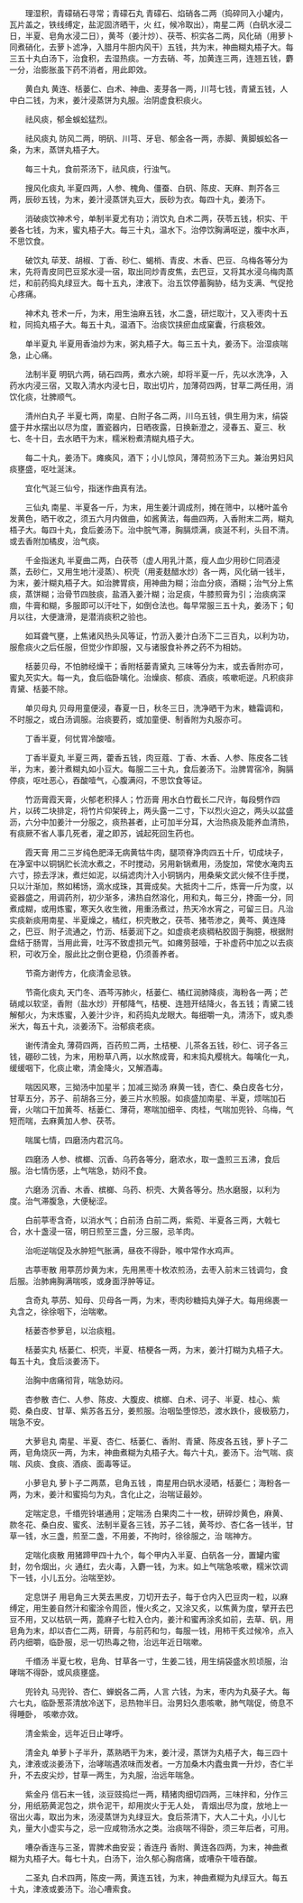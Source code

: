 <!-- { "loadSidebar": true } -->
　　理湿积，青礞硝石寻常；青礞石丸 青礞石、焰硝各二两（捣碎同入小罐内，瓦片盖之，铁线缚定，盐泥固济晒干，火 红，候冷取出），南星二两（白矾水浸二日，半夏、皂角水浸二日），黄芩（姜汁炒）、茯苓、枳实各二两，风化硝（用萝卜同煮硝化，去萝卜滤净，入腊月牛胆内风干）五钱，共为末，神曲糊丸梧子大。每三五十丸白汤下，治食积，去湿热痰。一方去硝、芩，加黄连三两，连翘五钱，麝一分，治膨胀虽下药不消者，用此即效。

　　黄白丸 黄连、栝蒌仁、白术、神曲、麦芽各一两，川芎七钱，青黛五钱，人中白二钱，为末，姜汁浸蒸饼为丸服。治阴虚食积痰火。

　　祛风痰，郁金蜈蚣猛烈。

　　祛风痰丸 防风二两，明矾、川芎、牙皂、郁金各一两，赤脚、黄脚蜈蚣各一条，为末，蒸饼丸梧子大。

　　每三十丸，食前茶汤下，祛风痰，行浊气。

　　搜风化痰丸 半夏四两，人参、槐角、僵蚕、白矾、陈皮、天麻、荆芥各三两，辰砂五钱，为末，姜汁浸蒸饼丸豆大，辰砂为衣。每四十丸，姜汤下。

　　消破痰饮神术兮，单制半夏尤有功；消饮丸 白术二两，茯苓五钱，枳实、干姜各七钱，为末，蜜丸梧子大。每三十丸，温水下。治停饮胸满呕逆，腹中水声，不思饮食。

　　破饮丸 荜茇、胡椒、丁香、砂仁、蝎梢、青皮、木香、巴豆、乌梅各等分为末，先将青皮同巴豆浆水浸一宿，取出同炒青皮焦，去巴豆，又将其水浸乌梅肉蒸烂，和前药捣丸绿豆大。每十五丸，津液下。治五饮停蓄胸胁，结为支满、气促抢心疼痛。

　　神术丸 苍术一斤，为末，用生油麻五钱，水二盏，研烂取汁，又入枣肉十五粒，同捣丸梧子大。每五十丸，温酒下。治痰饮挟瘀血成窠囊，行痰极效。

　　单半夏丸 半夏用香油炒为末，粥丸梧子大。每三五十丸，姜汤下。治湿痰喘急，止心痛。

　　法制半夏 明矾六两，硝石四两，煮水六碗，却将半夏一斤，先以水洗净，入药水内浸三宿，又取入清水内浸七日，取出切片，加薄荷四两，甘草二两任用，消饮化痰，壮脾顺气。

　　清州白丸子 半夏七两，南星、白附子各二两，川乌五钱，俱生用为末，绢袋盛于井水摆出以尽为度，置瓷器内，日晒夜露，日换新澄之，浸春五、夏三、秋七、冬十日，去水晒干为末，糯米粉煮清糊丸梧子大。

　　每二十丸，姜汤下。瘫痪风，酒下；小儿惊风，薄荷煎汤下三丸。兼治男妇风痰壅盛，呕吐涎沫。

　　宜化气涎三仙兮，指迷作曲真有法。

　　三仙丸 南星、半夏各一斤，为末，用生姜汁调成剂，摊在筛中，以楮叶盖令发黄色，晒干收之，须五六月内做曲，如酱黄法，每曲四两，入香附末二两，糊丸梧子大。每四十丸，食后姜汤下。治中脘气滞，胸膈烦满，痰涎不利，头目不清。或去香附加橘皮，治气痰。

　　千金指迷丸 半夏曲二两，白茯苓（虚人用乳汁蒸，瘦人血少用砂仁同酒浸蒸，去砂仁，又用生地汁浸蒸）、枳壳（用麦麸醋水炒）各一两，风化硝一钱半，为末，姜汁糊丸梧子大。如治脾胃痰，用神曲为糊；治血分痰，酒糊；治气分上焦痰，蒸饼糊；治骨节四肢痰，盐酒入姜汁糊；治足痰，牛膝煎膏为引；治痰病深痼，牛膏和糊，多服即可以汗吐下，如倒仓法也。每早常服三五十丸，姜汤下；旬月以往，大便溏滑，是潜消痰积之验也。

　　如耳聋气壅，上焦诸风热头风等证，竹沥入姜汁白汤下二三百丸，以利为功，服愈痰火之后任服，但觉少作即服，又与诸服食补养之药不为相妨。

　　栝蒌贝母，不怕肺经燥干；香附栝蒌青黛丸 三味等分为末，或去香附亦可，蜜丸芡实大。每一丸，食后临卧噙化。治燥痰、郁痰、酒痰，咳嗽呃逆。凡积痰非青黛、栝蒌不除。

　　单贝母丸 贝母用童便浸，春夏一日，秋冬三日，洗净晒干为末，糖霜调和，不时服之，或白汤调服。治痰要药，或加童便、制香附为丸服亦可。

　　丁香半夏，何忧胃冷酸噎。

　　丁香半夏丸 半夏三两，藿香五钱，肉豆蔻、丁香、木香、人参、陈皮各二钱半，为末，姜汁煮糊丸如小豆大。每服二三十丸，食后姜汤下。治脾胃宿冷，胸膈停痰，呕吐恶心，吞酸噎气，心腹满闷，不思饮食等证。

　　竹沥膏霞天膏，火郁老积择人；竹沥膏 用水白竹截长二尺许，每段劈作四片，以砖二块排定，将竹片仰架砖上，两头露一二寸，下以烈火迫之，两头以盆盛沥，六分中加姜汁一分服之，痰热甚者，止可加半分耳，大治热痰及能养血清热，有痰厥不省人事几死者，灌之即苏，诚起死回生药也。

　　霞天膏 用二三岁纯色肥泽无病黄牯牛肉，腿项脊净肉四五十斤，切成块子，在净室中以铜锅贮长流水煮之，不时搅动，另用新锅煮用，汤旋加，常使水淹肉五六寸，掠去浮沫，煮烂如泥，以绢滤肉汁入小铜锅内，用桑柴文武火候不住手搅，只以汁渐加，熬如稀饧，滴水成珠，其膏成矣。大抵肉十二斤，炼膏一斤为度，以瓷器盛之，用调药剂，初少渐多，沸热自然溶化，用和丸，每三分，搀面一分，同煮成糊，或用炼蜜，寒天久收生微，用重汤煮过，热天冷水宵之，可留三日。凡治实痰新痰用南星、半夏燥之，橘红，枳壳散之，茯苓、猪苓渗之，黄芩、黄连降之，巴豆、附子流通之，竹沥、栝蒌润下之。如虚痰老痰稠粘胶固于胸臆，根据附盘结于肠胃，当用此膏，吐泻不致虚损元气。如瘫劳鼓噎，于补虚药中加之以去痰积，可收万全，服此比之倒仓更稳，仍须善养者。

　　节斋方谢传方，化痰清金忌铁。

　　节斋化痰丸 天门冬、酒芩泻肺火，栝蒌仁、橘红润肺降痰，海粉各一两；芒硝咸以软坚，香附（盐水炒）开郁降气，桔梗、连翘开结降火，各五钱；青黛二钱解郁火，为末炼蜜，入姜汁少许，和药捣丸龙眼大。每细嚼一丸，清汤下，或丸黍米大，每五十丸，淡姜汤下。治郁痰老痰。

　　谢传清金丸 薄荷四两，百药煎二两，土桔梗、儿茶各五钱，砂仁、诃子各三钱，硼砂二钱，为末，用粉草八两，以水熬成膏，和末捣丸樱桃大。每噙化一丸，缓缓咽下，化痰止嗽，清金降火，又解酒毒。

　　喘因风寒，三拗汤中加星半；加减三拗汤 麻黄一钱，杏仁、桑白皮各七分，甘草五分，苏子、前胡各三分，姜三片水煎服。如痰盛加南星、半夏，烦喘加石膏，火喘口干加黄芩、栝蒌仁、薄荷，寒喘加细辛、肉桂，气喘加兜铃、乌梅，气短而喘，去麻黄加人参、茯苓。

　　喘属七情，四磨汤内君沉乌。

　　四磨汤 人参、槟榔、沉香、乌药各等分，磨浓水，取一盏煎三五沸，食后服。治七情伤感，上气喘急，妨闷不食。

　　六磨汤 沉香、木香、槟榔、乌药、枳壳、大黄各等分。热水磨服，以利为度。治气滞腹急，大便秘涩。

　　白前葶枣含奇，以消水气；白前汤 白前二两，紫菀、半夏各三两，大戟七合，水十盏浸一宿，明日煎至三盏，分三服，忌羊肉。

　　治呃逆喘促及水肿短气胀满，昼夜不得卧，喉中常作水鸡声。

　　古葶枣散 用葶苈炒黄为末，先用黑枣十枚浓煎汤，去枣入前末三钱调匀，食后服。治肺痈胸满喘咳，或身面浮肿等证。

　　含奇丸 葶苈、知母、贝母各一两，为末，枣肉砂糖捣丸弹子大。每用绵裹一丸含之，徐徐咽下，治喘嗽。

　　栝蒌杏参萝皂，以治痰粗。

　　栝蒌实丸 栝蒌仁、枳壳，半夏、桔梗各一两，为末，姜汁打糊为丸梧子大。每五十丸，食后淡姜汤下。

　　治胸中痞痛彻背，喘急妨闷。

　　杏参散 杏仁、人参、陈皮、大腹皮、槟榔、白术、诃子、半夏、桂心、紫菀、桑白皮、甘草、紫苏各五分，姜煎服。治咽坠堕惊恐，渡水跌仆，疲极筋力，喘急不安。

　　大萝皂丸 南星、半夏、杏仁、栝蒌仁、香附、青黛、陈皮各五钱，萝卜子二两，皂角烧灰一两，为末，神曲煮糊为丸梧子大。每六十丸，姜汤下。治气喘、痰喘、风痰、食痰、酒痰、面毒等证。

　　小萝皂丸 萝卜子二两蒸，皂角五钱 ，南星用白矾水浸晒，栝蒌仁；海粉各一两，为末，姜汁和蜜捣匀为丸，含化止之，治喘证最妙。

　　定喘定息，千缗兜铃堪通用；定喘汤 白果肉二十一枚，研碎炒黄色，麻黄、款冬花、桑白皮、蜜炙、法制半夏各三钱，苏子二钱，黄芩炒、杏仁各一钱半，甘草一钱，水三盏，煎至二盏，不用姜，不拘时，徐徐服之，治 喘神方。

　　定喘化痰散 用猪蹄甲四十九个，每个甲内入半夏、白矾各一分，置罐内蜜封，勿令烟出，火 通红，去火毒，入麝一钱，为末。如上气喘急咳嗽，糯米饮调下一钱，小儿五分。治喘至妙。

　　定息饼子 用皂角三大荚去黑皮，刀切开去子，每于仓内入巴豆肉一粒，以麻缚定，用生姜自然汁和蜜涂令周匝，慢火炙之，又涂又炙，以焦黄为度，擘开去巴豆不用，又以枯矾一两，蓖麻子七粒入仓内，姜汁和蜜再涂炙如前，去草、矾，用皂角为末，却以杏仁二两，研膏，与前药和匀，每服一钱，用柿干炙过候冷，点入药内细嚼，临卧服，忌一切热毒之物，治远年近日喘嗽。

　　千缗汤 半夏七枚，皂角、甘草各一寸，生姜二钱，用生绢袋盛水煎顷服，治哮喘不得卧，或风痰壅盛。

　　兜铃丸 马兜铃、杏仁、蝉蜕各二两，人言 六钱，为末，枣内为丸葵子大。每六七丸，临卧葱茶清放冷送下，忌热物半日。治男妇久患咳嗽，肺气喘促，倚息不得睡卧， 咳嗽亦效。

　　清金紫金，远年近日止哮呼。

　　清金丸 单萝卜子半升，蒸熟晒干为末，姜汁浸，蒸饼为丸梧子大，每三四十丸，津液或淡姜汤下，治哮喘遇浓味而发者。一方加桑木内蠹虫粪一升炒，杏仁半升，不去皮尖炒，甘草一两生，为丸服，治远年喘急。

　　紫金丹 信石末一钱，淡豆豉捣烂一两，精猪肉细切四两，三味拌和，分作三分，用纸筋黄泥包之，烘令泥干，却用炭火于无人处， 青烟出尽为度，放地上一宿出火毒，取出为末，汤浸蒸饼为丸绿豆大。食后茶清下，大人二十丸，小儿七丸，量大小虚实与之，忌一应咸物汤水之类。治痰喘不得卧，须三年后者，可用。

　　嘈杂香连与三圣，胃脾术曲安妥；香连丹 香附、黄连各四两，为末，神曲煮糊为丸梧子大。每七十丸，白汤下，治久郁心胸痞痛，或嘈杂干噎吞酸。

　　二圣丸 白术四两，陈皮一两，黄连五钱，为末，神曲煮糊为丸绿豆大。每五十丸，津液或姜汤下。治心嘈索食。

